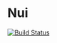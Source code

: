 Nui
===
[![Build Status](https://travis-ci.org/MurphyMarkW/nui.svg?branch=master)](https://travis-ci.org/MurphyMarkW/nui)
